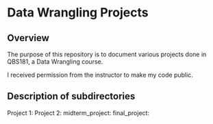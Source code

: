 # Data Wrangling Projects



## Overview
The purpose of this repository is to document various projects done in QBS181, a Data Wrangling course.

I received permission from the instructor to make my code public.

## Description of subdirectories

Project 1: 
Project 2: 
midterm_project: 
final_project: 

